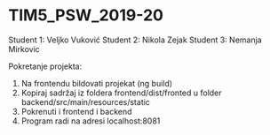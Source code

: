 # TIM5_PSW_2019-20
Student 1: Veljko Vuković
Student 2: Nikola Zejak
Student 3: Nemanja Mirkovic

Pokretanje projekta: 
1. Na frontendu bildovati projekat (ng build)
2. Kopiraj sadržaj iz foldera frontend/dist/fronted u folder backend/src/main/resources/static
3. Pokrenuti i frontend i backend
4. Program radi na adresi localhost:8081
